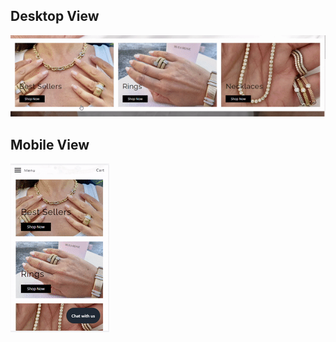 <h2>Desktop View</h2>
<img src="/assets/desktop-new.gif" />
<h2>Mobile View</h2>
<img src="/assets/mobile-view.gif" />
